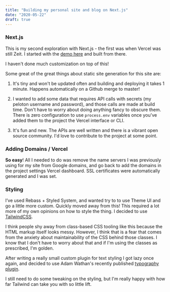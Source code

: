 ```yaml
---
title: "Building my personal site and blog on Next.js"
date: "2020-05-22"
draft: true
---
```


### Next.js

This is my second exploration with Next.js - the first was when Vercel was still Zeit. I started with the [demo here](https://github.com/vercel/next-learn-starter/tree/master/demo) and built from there.

I haven't done much customization on top of this!

Some great of the great things about static site generation for this site are:

1. It's tiny and won't be updated often and building and deploying it takes 1 minute. Happens automatically on a Github merge to master!

2. I wanted to add some data that requires API calls with secrets (my peloton username and password), and those calls are made at build time. Don't have to worry about doing anything fancy to obscure them. There is zero configuration to use `process.env` variables once you've added them to the project the Vercel interface or CLI.

3. It's fun and new. The APIs are well written and there is a vibrant open source community. I'd love to contribute to the project at some point.

### Adding Domains / Vercel

**So easy**! All I needed to do was remove the name servers I was previously using for my site from Google domains, and go back to add the domains in the project settings Vercel dashboard. SSL certificates were automatically generated and I was set.

### Styling

I’ve used Rebass + Styled System, and wanted try to to use Theme UI and go a little more custom. Quickly moved away from this! This required a lot more of my own opinions on how to style the thing. I decided to use [TailwindCSS](https://tailwindcss.com/docs/installation/).

I think people shy away from class-based CSS tooling like this because the HTML markup itself looks messy. However, I think that is a fear that comes from the anxiety about maintainability of the CSS behind those classes. I know that I don't have to worry about that and if I'm using the classes as prescribed, I'm golden.

After writing a really small custom plugin for text styling I got lazy once again, and decided to use Adam Wathan's recently published [typography plugin](https://tailwindcss.com/docs/typography-plugin/).

I still need to do some tweaking on the styling, but I'm really happy with how far Tailwind can take you with so little lift.

